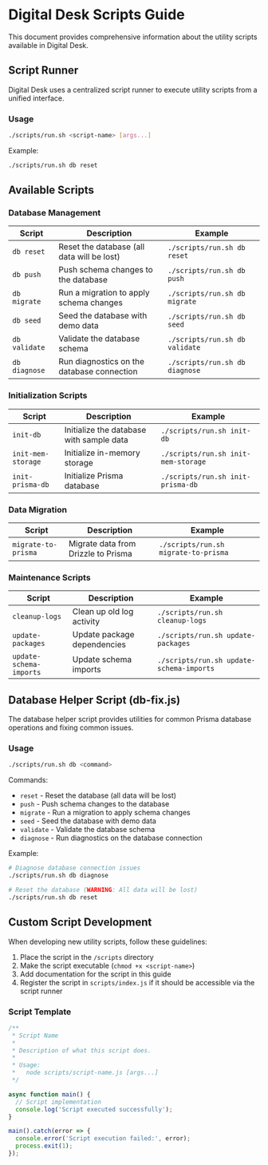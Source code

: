# Digital Desk Scripts Guide

This document provides comprehensive information about the utility scripts available in Digital Desk.

## Script Runner

Digital Desk uses a centralized script runner to execute utility scripts from a unified interface.

### Usage

```bash
./scripts/run.sh <script-name> [args...]
```

Example:

```bash
./scripts/run.sh db reset
```

## Available Scripts

### Database Management

| Script | Description | Example |
|--------|-------------|---------|
| `db reset` | Reset the database (all data will be lost) | `./scripts/run.sh db reset` |
| `db push` | Push schema changes to the database | `./scripts/run.sh db push` |
| `db migrate` | Run a migration to apply schema changes | `./scripts/run.sh db migrate` |
| `db seed` | Seed the database with demo data | `./scripts/run.sh db seed` |
| `db validate` | Validate the database schema | `./scripts/run.sh db validate` |
| `db diagnose` | Run diagnostics on the database connection | `./scripts/run.sh db diagnose` |

### Initialization Scripts

| Script | Description | Example |
|--------|-------------|---------|
| `init-db` | Initialize the database with sample data | `./scripts/run.sh init-db` |
| `init-mem-storage` | Initialize in-memory storage | `./scripts/run.sh init-mem-storage` |
| `init-prisma-db` | Initialize Prisma database | `./scripts/run.sh init-prisma-db` |

### Data Migration

| Script | Description | Example |
|--------|-------------|---------|
| `migrate-to-prisma` | Migrate data from Drizzle to Prisma | `./scripts/run.sh migrate-to-prisma` |

### Maintenance Scripts

| Script | Description | Example |
|--------|-------------|---------|
| `cleanup-logs` | Clean up old log activity | `./scripts/run.sh cleanup-logs` |
| `update-packages` | Update package dependencies | `./scripts/run.sh update-packages` |
| `update-schema-imports` | Update schema imports | `./scripts/run.sh update-schema-imports` |

## Database Helper Script (db-fix.js)

The database helper script provides utilities for common Prisma database operations and fixing common issues.

### Usage

```bash
./scripts/run.sh db <command>
```

Commands:

- `reset` - Reset the database (all data will be lost)
- `push` - Push schema changes to the database
- `migrate` - Run a migration to apply schema changes
- `seed` - Seed the database with demo data
- `validate` - Validate the database schema
- `diagnose` - Run diagnostics on the database connection

Example:

```bash
# Diagnose database connection issues
./scripts/run.sh db diagnose

# Reset the database (WARNING: All data will be lost)
./scripts/run.sh db reset
```

## Custom Script Development

When developing new utility scripts, follow these guidelines:

1. Place the script in the `/scripts` directory
2. Make the script executable (`chmod +x <script-name>`)
3. Add documentation for the script in this guide
4. Register the script in `scripts/index.js` if it should be accessible via the script runner

### Script Template

```javascript
/**
 * Script Name
 * 
 * Description of what this script does.
 * 
 * Usage:
 *   node scripts/script-name.js [args...]
 */

async function main() {
  // Script implementation
  console.log('Script executed successfully');
}

main().catch(error => {
  console.error('Script execution failed:', error);
  process.exit(1);
});
```